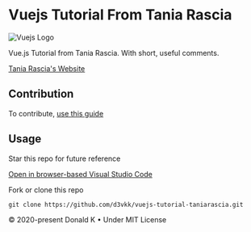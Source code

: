 # Vuejs Tutorial From Tania Rascia

![Vuejs Logo](https://github.com/d3vkk/vuejs-tutorial-taniarascia/blob/master/vuejs-logo.png)

Vue.js Tutorial from Tania Rascia. With short, useful comments.

[Tania Rascia's Website](https://www.taniarascia.com/getting-started-with-vue/)

## Contribution

To contribute, [use this guide](https://github.com/d3vkk/open-source/blob/master/CONTRIBUTING.md)

## Usage

Star this repo for future reference

[Open in browser-based Visual Studio Code](https://vscode.dev//github/d3vkk/vuejs-tutorial-taniarascia)

Fork or clone this repo
```
git clone https://github.com/d3vkk/vuejs-tutorial-taniarascia.git
```

© 2020-present Donald K • Under MIT License
